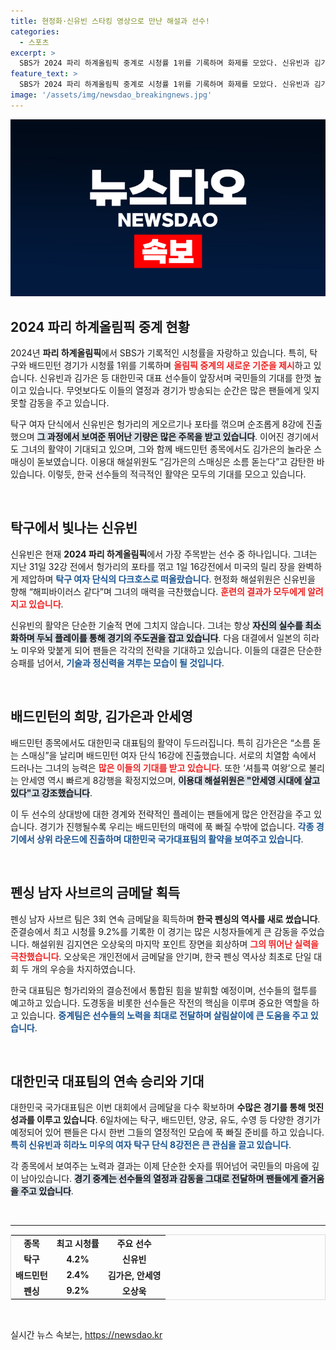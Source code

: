 ```yaml
---
title: 현정화·신유빈 스타킹 영상으로 만난 해설과 선수!
categories:
  - 스포츠
excerpt: >
  SBS가 2024 파리 하계올림픽 중계로 시청률 1위를 기록하며 화제를 모았다. 신유빈과 김가은의 맹활약뿐만 아니라, 펜싱 남자 사브르 단체전의 3연속 금메달 획득으로 축제 분위기는 계속된다. 올림픽의 흥미진진한 순간을 놓치지 마세요!
feature_text: >
  SBS가 2024 파리 하계올림픽 중계로 시청률 1위를 기록하며 화제를 모았다. 신유빈과 김가은의 맹활약뿐만 아니라, 펜싱 남자 사브르 단체전의 3연속 금메달 획득으로 축제 분위기는 계속된다. 올림픽의 흥미진진한 순간을 놓치지 마세요!
image: '/assets/img/newsdao_breakingnews.jpg'
---
```


<p><img src="/assets/img/newsdao_breakingnews.jpg" alt="flaretime 속보" /></p>

<h2 data-ke-size="size26">2024 파리 하계올림픽 중계 현황</h2>

<p data-ke-size="size16">2024년 <b>파리 하계올림픽</b>에서 SBS가 기록적인 시청률을 자랑하고 있습니다. 특히, 탁구와 배드민턴 경기가 시청률 1위를 기록하며 <b><span style="color: #ee2323;">올림픽 중계의 새로운 기준을 제시</span></b>하고 있습니다. 신유빈과 김가은 등 대한민국 대표 선수들이 앞장서며 국민들의 기대를 한껏 높이고 있습니다. 무엇보다도 이들의 열정과 경기가 방송되는 순간은 많은 팬들에게 잊지 못할 감동을 주고 있습니다. </p>

<p data-ke-size="size16">탁구 여자 단식에서 신유빈은 헝가리의 게오르기나 포타를 꺾으며 순조롭게 8강에 진출했으며 <b><span style="background-color: #21538527;">그 과정에서 보여준 뛰어난 기량은 많은 주목을 받고 있습니다</span></b>. 이어진 경기에서도 그녀의 활약이 기대되고 있으며, 그와 함께 배드민턴 종목에서도 김가은의 놀라운 스매싱이 돋보였습니다. 이용대 해설위원도 “김가은의 스매싱은 소름 돋는다”고 감탄한 바 있습니다. 이렇듯, 한국 선수들의 적극적인 활약은 모두의 기대를 모으고 있습니다.</p>

<p data-ke-size="size16">&nbsp;</p>

<h2 data-ke-size="size26">탁구에서 빛나는 신유빈</h2>

<p data-ke-size="size16">신유빈은 현재 <b>2024 파리 하계올림픽</b>에서 가장 주목받는 선수 중 하나입니다. 그녀는 지난 31일 32강 전에서 헝가리의 포타를 꺾고 1일 16강전에서 미국의 릴리 장을 완벽하게 제압하며 <b><span style="color: #1a5490;">탁구 여자 단식의 다크호스로 떠올랐습니다</span></b>. 현정화 해설위원은 신유빈을 향해 “해피바이러스 같다”며 그녀의 매력을 극찬했습니다. <b><span style="color: #ee2323;">훈련의 결과가 모두에게 알려지고 있습니다</span></b>.</p>

<p data-ke-size="size16">신유빈의 활약은 단순한 기술적 면에 그치지 않습니다. 그녀는 항상 <b><span style="background-color: #21538527;">자신의 실수를 최소화하며 두뇌 플레이를 통해 경기의 주도권을 잡고 있습니다</span></b>. 다음 대결에서 일본의 히라노 미우와 맞붙게 되어 팬들은 각각의 전략을 기대하고 있습니다. 이들의 대결은 단순한 승패를 넘어서, <b><span style="color: #1a5490;">기술과 정신력을 겨루는 모습이 될 것입니다</span></b>.</p>

<p data-ke-size="size16">&nbsp;</p>

<h2 data-ke-size="size26">배드민턴의 희망, 김가은과 안세영</h2>

<p data-ke-size="size16">배드민턴 종목에서도 대한민국 대표팀의 활약이 두드러집니다. 특히 김가은은 “소름 돋는 스매싱”을 날리며 배드민턴 여자 단식 16강에 진출했습니다. 서로의 치열함 속에서 드러나는 그녀의 능력은 <b><span style="color: #ee2323;">많은 이들의 기대를 받고 있습니다</span></b>. 또한 ‘셔틀콕 여왕’으로 불리는 안세영 역시 빠르게 8강행을 확정지었으며, <b><span style="background-color: #21538527;">이용대 해설위원은 "안세영 시대에 살고 있다"고 강조했습니다</span></b>.</p>

<p data-ke-size="size16">이 두 선수의 상대방에 대한 경계와 전략적인 플레이는 팬들에게 많은 안전감을 주고 있습니다. 경기가 진행될수록 우리는 배드민턴의 매력에 푹 빠질 수밖에 없습니다. <b><span style="color: #1a5490;">각종 경기에서 상위 라운드에 진출하며 대한민국 국가대표팀의 활약을 보여주고 있습니다</span></b>.</p>

<p data-ke-size="size16">&nbsp;</p>

<h2 data-ke-size="size26">펜싱 남자 사브르의 금메달 획득</h2>

<p data-ke-size="size16">펜싱 남자 사브르 팀은 3회 연속 금메달을 획득하며 <b>한국 펜싱의 역사를 새로 썼습니다</b>. 준결승에서 최고 시청률 9.2%를 기록한 이 경기는 많은 시청자들에게 큰 감동을 주었습니다. 해설위원 김지연은 오상욱의 마지막 포인트 장면을 회상하며 <b><span style="color: #ee2323;">그의 뛰어난 실력을 극찬했습니다</span></b>. 오상욱은 개인전에서 금메달을 안기며, 한국 펜싱 역사상 최초로 단일 대회 두 개의 우승을 차지하였습니다.</p>

<p data-ke-size="size16">한국 대표팀은 헝가리와의 결승전에서 통합된 힘을 발휘할 예정이며, 선수들의 혈투를 예고하고 있습니다. 도경동을 비롯한 선수들은 작전의 핵심을 이루며 중요한 역할을 하고 있습니다. <b><span style="color: #1a5490;">중계팀은 선수들의 노력을 최대로 전달하며 살림살이에 큰 도움을 주고 있습니다</span></b>.</p>

<p data-ke-size="size16">&nbsp;</p>

<h2 data-ke-size="size26">대한민국 대표팀의 연속 승리와 기대</h2>

<p data-ke-size="size16">대한민국 국가대표팀은 이번 대회에서 금메달을 다수 확보하며 <b>수많은 경기를 통해 멋진 성과를 이루고 있습니다</b>. 6일차에는 탁구, 배드민턴, 양궁, 유도, 수영 등 다양한 경기가 예정되어 있어 팬들은 다시 한번 그들의 열정적인 모습에 푹 빠질 준비를 하고 있습니다. <b><span style="color: #1a5490;">특히 신유빈과 히라노 미우의 여자 탁구 단식 8강전은 큰 관심을 끌고 있습니다</span></b>.</p>

<p data-ke-size="size16">각 종목에서 보여주는 노력과 결과는 이제 단순한 숫자를 뛰어넘어 국민들의 마음에 깊이 남아있습니다. <b><span style="background-color: #21538527;">경기 중계는 선수들의 열정과 감동을 그대로 전달하며 팬들에게 즐거움을 주고 있습니다</span></b>.</p>

<p data-ke-size="size16">&nbsp;</p>

<hr>

<table style="border: 1px solid #dddddd; width: 100%;">
<tr>
<td style="text-align: center; height: 17px;"><b>종목</b></td>
<td style="text-align: center; height: 17px;"><b>최고 시청률</b></td>
<td style="text-align: center; height: 17px;"><b>주요 선수</b></td>
</tr>
<tr>
<td style="text-align: center; height: 17px;"><b>탁구</b></td>
<td style="text-align: center; height: 17px;"><b>4.2%</b></td>
<td style="text-align: center; height: 17px;"><b>신유빈</b></td>
</tr>
<tr>
<td style="text-align: center; height: 17px;"><b>배드민턴</b></td>
<td style="text-align: center; height: 17px;"><b>2.4%</b></td>
<td style="text-align: center; height: 17px;"><b>김가은, 안세영</b></td>
</tr>
<tr>
<td style="text-align: center; height: 17px;"><b>펜싱</b></td>
<td style="text-align: center; height: 17px;"><b>9.2%</b></td>
<td style="text-align: center; height: 17px;"><b>오상욱</b></td>
</tr>
</table>

<p data-ke-size="size16">&nbsp;</p>
실시간 뉴스 속보는, <a href="https://newsdao.kr" rel="dofollow">https://newsdao.kr</a>


